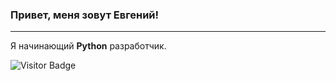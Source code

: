 ### Привет, меня зовут Евгений!
---
Я начинающий **Python** разработчик.

![Visitor Badge](https://visitor-badge.laobi.icu/badge?page_id=esk-git)
<!--
**esk-git/esk-git** is a ✨ _special_ ✨ repository because its `README.md` (this file) appears on your GitHub profile.

Here are some ideas to get you started:

- 🔭 I’m currently working on ...
- 🌱 I’m currently learning ...
- 👯 I’m looking to collaborate on ...
- 🤔 I’m looking for help with ...
- 💬 Ask me about ...
- 📫 How to reach me: ...
- 😄 Pronouns: ...
- ⚡ Fun fact: ...
-->
